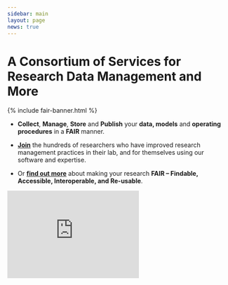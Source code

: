 ```yaml
---
sidebar: main
layout: page
news: true
---
```


<h1 class="home-title">A Consortium of Services for Research Data Management and More</h1>

{% include fair-banner.html %}

* **Collect**, **Manage**, **Store** and **Publish** your **data, models** and **operating procedures** in a **FAIR** manner.
 
* **[Join](/contact.html)** the hundreds of researchers who have improved research management practices in their lab, and for themselves using our software and expertise.

* Or **[find out more](/about.html)** about making your research **FAIR – Findable, Accessible, Interoperable, and Re-usable**.

<iframe src="https://www.youtube.com/embed/PWutnWBfUSw" frameborder="0" height="200px" allow="accelerometer; autoplay; clipboard-write; encrypted-media; gyroscope; picture-in-picture" allowfullscreen></iframe>


